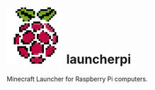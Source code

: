 # ![alt text](https://github.com/gl91306/launcherpi/blob/main/icon.png?raw=true) launcherpi 
Minecraft Launcher for Raspberry Pi computers.